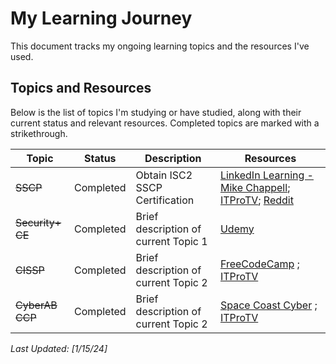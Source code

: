 # My Learning Journey

This document tracks my ongoing learning topics and the resources I've used.

## Topics and Resources

Below is the list of topics I'm studying or have studied, along with their current status and relevant resources. Completed topics are marked with a strikethrough.

| Topic | Status | Description | Resources |
| ----- | ------ | ----------- | --------- |
| ~~SSCP~~ | Completed | Obtain ISC2 SSCP Certification | [LinkedIn Learning - Mike Chappell](link); [ITProTV](link); [Reddit](https://www.reddit.com/r/SSCP/comments/pdx4o4/what_are_the_best_course_videos_to_pass_the_sscp/) |
| ~~Security+ CE~~ | Completed | Brief description of current Topic 1 | [Udemy](https://www.udemy.com/course/total-comptia-security-certification-sy0-601/learn/lecture/27431264?start=0#announcements) |
| ~~CISSP~~ | Completed | Brief description of current Topic 2 | [FreeCodeCamp](https://www.youtube.com/watch?v=M1_v5HBVHWo) ; [ITProTV](link) |
| ~~CyberAB CCP~~ | Completed | Brief description of current Topic 2 | [Space Coast Cyber](https://www.spacecoastcyber.com/product-page/november-2023-certified-cmmc-professional-ccp-mon-wed) ; [ITProTV](link) |

*Last Updated: [1/15/24]*
